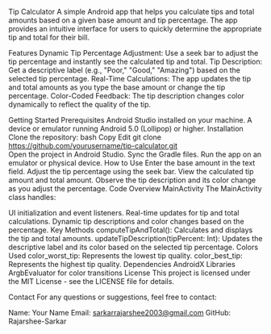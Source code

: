 Tip Calculator
A simple Android app that helps you calculate tips and total amounts based on a given base amount and tip percentage. The app provides an intuitive interface for users to quickly determine the appropriate tip and total for their bill.

Features
Dynamic Tip Percentage Adjustment: Use a seek bar to adjust the tip percentage and instantly see the calculated tip and total.
Tip Description: Get a descriptive label (e.g., "Poor," "Good," "Amazing") based on the selected tip percentage.
Real-Time Calculations: The app updates the tip and total amounts as you type the base amount or change the tip percentage.
Color-Coded Feedback: The tip description changes color dynamically to reflect the quality of the tip.


Getting Started
Prerequisites
Android Studio installed on your machine.
A device or emulator running Android 5.0 (Lollipop) or higher.
Installation
Clone the repository:
bash
Copy
Edit
git clone https://github.com/yourusername/tip-calculator.git  
Open the project in Android Studio.
Sync the Gradle files.
Run the app on an emulator or physical device.
How to Use
Enter the base amount in the text field.
Adjust the tip percentage using the seek bar.
View the calculated tip amount and total amount.
Observe the tip description and its color change as you adjust the percentage.
Code Overview
MainActivity
The MainActivity class handles:

UI initialization and event listeners.
Real-time updates for tip and total calculations.
Dynamic tip descriptions and color changes based on the percentage.
Key Methods
computeTipAndTotal(): Calculates and displays the tip and total amounts.
updateTipDescription(tipPercent: Int): Updates the descriptive label and its color based on the selected tip percentage.
Colors Used
color_worst_tip: Represents the lowest tip quality.
color_best_tip: Represents the highest tip quality.
Dependencies
AndroidX Libraries
ArgbEvaluator for color transitions
License
This project is licensed under the MIT License - see the LICENSE file for details.

Contact
For any questions or suggestions, feel free to contact:

Name: Your Name
Email: sarkarrajarshee2003@gmail.com
GitHub: Rajarshee-Sarkar
